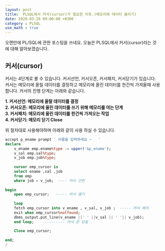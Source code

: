 ```yaml
---
layout: post
title:  PLSQL에서 커서(cursor)가 필요한 이유.(메모리에 데이터 올리기)
date: 2020-03-20 09:00:00 +0300
category : PLSQL
use_math : true
---     
```


오랜만에 PL/SQL에 관한 포스팅을 쓰네요. 오늘은 PLSQL에서 커서(cursor)라는 것에 대해 알아보겠습니다.

## 커서(cursor)

커서는 4단계로 볼 수 있습니다. 커서선언, 커서오픈, 커서패치, 커서닫기가 있습니다.  
커서는 메모리에 올릴 데이터를 결정하고 메모리에 올린 데이터를 한건씩 가져올때 사용합니다. 커서의 진행 단계는 아래와 같습니다.

**1. 커서선언: 메모리에 올랄 데이터를 결정**  
**2. 커서오픈: 메모리에 올린 데이터를 쓰기 위해 메모리를 여는 단계**  
**3. 커서패치: 메모리에 올린 데이터를 한건씩 가져오는 작업**  
**4. 커서닫기:  메모리 닫기 Close**  

위 절차대로 사용해야하며 아래와 같이 사용 하실 수 있습니다.

```sql
accept p_ename prompt ' 이름을 입력하세요 ~   ' 
declare 
    v_ename emp.ename%type := upper('&p_ename');
    v_sal emp.sal%type;
    v_job emp.job%type;
    
    cursor emp_cursor is 
    select ename ,sal ,job
    from emp 
    where job = v_job;  ---- 커서 선언 
    
begin 
    open emp_cursor;   ----- 커서 열기 
    
    loop 
    fetch emp_cursor into v_ename , v_sal, v_job ;  ----- 커서 패치 
    exit when emp_cursor%notfound;  
    dbms_output.put_line(v_ename ||' ' ||v_sal || ' '|| v_job);
    end loop;    ---------- 커서 문 닫음 
    
    Close emp_cursor;
    
end;
/
```






